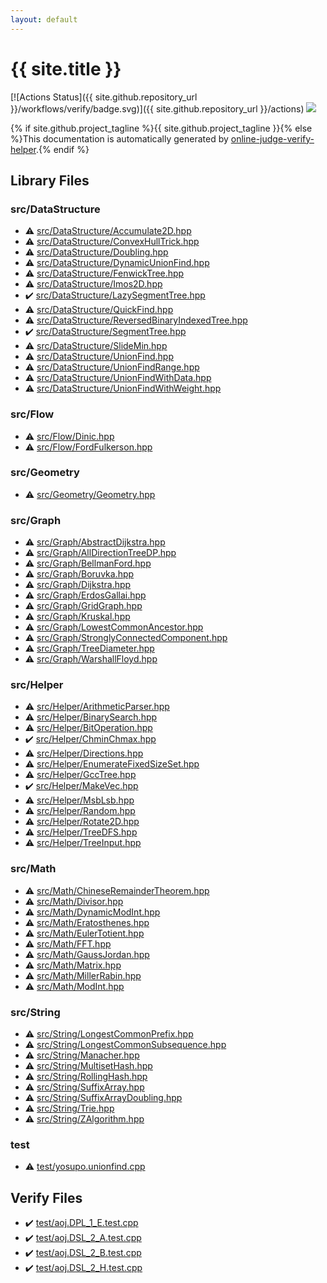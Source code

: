 ```yaml
---
layout: default
---
```


<!-- mathjax config similar to math.stackexchange -->
<script type="text/javascript" async
  src="https://cdnjs.cloudflare.com/ajax/libs/mathjax/2.7.5/MathJax.js?config=TeX-MML-AM_CHTML">
</script>
<script type="text/x-mathjax-config">
  MathJax.Hub.Config({
    TeX: { equationNumbers: { autoNumber: "AMS" }},
    tex2jax: {
      inlineMath: [ ['$','$'] ],
      processEscapes: true
    },
    "HTML-CSS": { matchFontHeight: false },
    displayAlign: "left",
    displayIndent: "2em"
  });
</script>

<script type="text/javascript" src="https://cdnjs.cloudflare.com/ajax/libs/jquery/3.4.1/jquery.min.js"></script>
<script src="https://cdn.jsdelivr.net/npm/jquery-balloon-js@1.1.2/jquery.balloon.min.js" integrity="sha256-ZEYs9VrgAeNuPvs15E39OsyOJaIkXEEt10fzxJ20+2I=" crossorigin="anonymous"></script>
<script type="text/javascript" src="assets/js/copy-button.js"></script>
<link rel="stylesheet" href="assets/css/copy-button.css" />


# {{ site.title }}

[![Actions Status]({{ site.github.repository_url }}/workflows/verify/badge.svg)]({{ site.github.repository_url }}/actions)
<a href="{{ site.github.repository_url }}"><img src="https://img.shields.io/github/last-commit/{{ site.github.owner_name }}/{{ site.github.repository_name }}" /></a>

{% if site.github.project_tagline %}{{ site.github.project_tagline }}{% else %}This documentation is automatically generated by <a href="https://github.com/kmyk/online-judge-verify-helper">online-judge-verify-helper</a>.{% endif %}

## Library Files

<div id="e73c6b5872115ad0f2896f8e8476ef39"></div>

### src/DataStructure

* :warning: <a href="library/src/DataStructure/Accumulate2D.hpp.html">src/DataStructure/Accumulate2D.hpp</a>
* :warning: <a href="library/src/DataStructure/ConvexHullTrick.hpp.html">src/DataStructure/ConvexHullTrick.hpp</a>
* :warning: <a href="library/src/DataStructure/Doubling.hpp.html">src/DataStructure/Doubling.hpp</a>
* :warning: <a href="library/src/DataStructure/DynamicUnionFind.hpp.html">src/DataStructure/DynamicUnionFind.hpp</a>
* :warning: <a href="library/src/DataStructure/FenwickTree.hpp.html">src/DataStructure/FenwickTree.hpp</a>
* :warning: <a href="library/src/DataStructure/Imos2D.hpp.html">src/DataStructure/Imos2D.hpp</a>
* :heavy_check_mark: <a href="library/src/DataStructure/LazySegmentTree.hpp.html">src/DataStructure/LazySegmentTree.hpp</a>
* :warning: <a href="library/src/DataStructure/QuickFind.hpp.html">src/DataStructure/QuickFind.hpp</a>
* :warning: <a href="library/src/DataStructure/ReversedBinaryIndexedTree.hpp.html">src/DataStructure/ReversedBinaryIndexedTree.hpp</a>
* :heavy_check_mark: <a href="library/src/DataStructure/SegmentTree.hpp.html">src/DataStructure/SegmentTree.hpp</a>
* :warning: <a href="library/src/DataStructure/SlideMin.hpp.html">src/DataStructure/SlideMin.hpp</a>
* :warning: <a href="library/src/DataStructure/UnionFind.hpp.html">src/DataStructure/UnionFind.hpp</a>
* :warning: <a href="library/src/DataStructure/UnionFindRange.hpp.html">src/DataStructure/UnionFindRange.hpp</a>
* :warning: <a href="library/src/DataStructure/UnionFindWithData.hpp.html">src/DataStructure/UnionFindWithData.hpp</a>
* :warning: <a href="library/src/DataStructure/UnionFindWithWeight.hpp.html">src/DataStructure/UnionFindWithWeight.hpp</a>


<div id="29f578163eb30c67e395a84ad90553a2"></div>

### src/Flow

* :warning: <a href="library/src/Flow/Dinic.hpp.html">src/Flow/Dinic.hpp</a>
* :warning: <a href="library/src/Flow/FordFulkerson.hpp.html">src/Flow/FordFulkerson.hpp</a>


<div id="426bb254552b21fb2d009880f952cd8b"></div>

### src/Geometry

* :warning: <a href="library/src/Geometry/Geometry.hpp.html">src/Geometry/Geometry.hpp</a>


<div id="6e5c608398952d411d1862b1f8dc05f5"></div>

### src/Graph

* :warning: <a href="library/src/Graph/AbstractDijkstra.hpp.html">src/Graph/AbstractDijkstra.hpp</a>
* :warning: <a href="library/src/Graph/AllDirectionTreeDP.hpp.html">src/Graph/AllDirectionTreeDP.hpp</a>
* :warning: <a href="library/src/Graph/BellmanFord.hpp.html">src/Graph/BellmanFord.hpp</a>
* :warning: <a href="library/src/Graph/Boruvka.hpp.html">src/Graph/Boruvka.hpp</a>
* :warning: <a href="library/src/Graph/Dijkstra.hpp.html">src/Graph/Dijkstra.hpp</a>
* :warning: <a href="library/src/Graph/ErdosGallai.hpp.html">src/Graph/ErdosGallai.hpp</a>
* :warning: <a href="library/src/Graph/GridGraph.hpp.html">src/Graph/GridGraph.hpp</a>
* :warning: <a href="library/src/Graph/Kruskal.hpp.html">src/Graph/Kruskal.hpp</a>
* :warning: <a href="library/src/Graph/LowestCommonAncestor.hpp.html">src/Graph/LowestCommonAncestor.hpp</a>
* :warning: <a href="library/src/Graph/StronglyConnectedComponent.hpp.html">src/Graph/StronglyConnectedComponent.hpp</a>
* :warning: <a href="library/src/Graph/TreeDiameter.hpp.html">src/Graph/TreeDiameter.hpp</a>
* :warning: <a href="library/src/Graph/WarshallFloyd.hpp.html">src/Graph/WarshallFloyd.hpp</a>


<div id="1b49b634354b8edb1dc8ef8a73014950"></div>

### src/Helper

* :warning: <a href="library/src/Helper/ArithmeticParser.hpp.html">src/Helper/ArithmeticParser.hpp</a>
* :warning: <a href="library/src/Helper/BinarySearch.hpp.html">src/Helper/BinarySearch.hpp</a>
* :warning: <a href="library/src/Helper/BitOperation.hpp.html">src/Helper/BitOperation.hpp</a>
* :heavy_check_mark: <a href="library/src/Helper/ChminChmax.hpp.html">src/Helper/ChminChmax.hpp</a>
* :warning: <a href="library/src/Helper/Directions.hpp.html">src/Helper/Directions.hpp</a>
* :warning: <a href="library/src/Helper/EnumerateFixedSizeSet.hpp.html">src/Helper/EnumerateFixedSizeSet.hpp</a>
* :warning: <a href="library/src/Helper/GccTree.hpp.html">src/Helper/GccTree.hpp</a>
* :heavy_check_mark: <a href="library/src/Helper/MakeVec.hpp.html">src/Helper/MakeVec.hpp</a>
* :warning: <a href="library/src/Helper/MsbLsb.hpp.html">src/Helper/MsbLsb.hpp</a>
* :warning: <a href="library/src/Helper/Random.hpp.html">src/Helper/Random.hpp</a>
* :warning: <a href="library/src/Helper/Rotate2D.hpp.html">src/Helper/Rotate2D.hpp</a>
* :warning: <a href="library/src/Helper/TreeDFS.hpp.html">src/Helper/TreeDFS.hpp</a>
* :warning: <a href="library/src/Helper/TreeInput.hpp.html">src/Helper/TreeInput.hpp</a>


<div id="64f6d80a21cfb0c7e1026d02dde4f7fa"></div>

### src/Math

* :warning: <a href="library/src/Math/ChineseRemainderTheorem.hpp.html">src/Math/ChineseRemainderTheorem.hpp</a>
* :warning: <a href="library/src/Math/Divisor.hpp.html">src/Math/Divisor.hpp</a>
* :warning: <a href="library/src/Math/DynamicModInt.hpp.html">src/Math/DynamicModInt.hpp</a>
* :warning: <a href="library/src/Math/Eratosthenes.hpp.html">src/Math/Eratosthenes.hpp</a>
* :warning: <a href="library/src/Math/EulerTotient.hpp.html">src/Math/EulerTotient.hpp</a>
* :warning: <a href="library/src/Math/FFT.hpp.html">src/Math/FFT.hpp</a>
* :warning: <a href="library/src/Math/GaussJordan.hpp.html">src/Math/GaussJordan.hpp</a>
* :warning: <a href="library/src/Math/Matrix.hpp.html">src/Math/Matrix.hpp</a>
* :warning: <a href="library/src/Math/MillerRabin.hpp.html">src/Math/MillerRabin.hpp</a>
* :warning: <a href="library/src/Math/ModInt.hpp.html">src/Math/ModInt.hpp</a>


<div id="ac276d2326c527c8c7dbcbb63d85c6c7"></div>

### src/String

* :warning: <a href="library/src/String/LongestCommonPrefix.hpp.html">src/String/LongestCommonPrefix.hpp</a>
* :warning: <a href="library/src/String/LongestCommonSubsequence.hpp.html">src/String/LongestCommonSubsequence.hpp</a>
* :warning: <a href="library/src/String/Manacher.hpp.html">src/String/Manacher.hpp</a>
* :warning: <a href="library/src/String/MultisetHash.hpp.html">src/String/MultisetHash.hpp</a>
* :warning: <a href="library/src/String/RollingHash.hpp.html">src/String/RollingHash.hpp</a>
* :warning: <a href="library/src/String/SuffixArray.hpp.html">src/String/SuffixArray.hpp</a>
* :warning: <a href="library/src/String/SuffixArrayDoubling.hpp.html">src/String/SuffixArrayDoubling.hpp</a>
* :warning: <a href="library/src/String/Trie.hpp.html">src/String/Trie.hpp</a>
* :warning: <a href="library/src/String/ZAlgorithm.hpp.html">src/String/ZAlgorithm.hpp</a>


<div id="098f6bcd4621d373cade4e832627b4f6"></div>

### test

* :warning: <a href="library/test/yosupo.unionfind.cpp.html">test/yosupo.unionfind.cpp</a>


## Verify Files

* :heavy_check_mark: <a href="verify/test/aoj.DPL_1_E.test.cpp.html">test/aoj.DPL_1_E.test.cpp</a>
* :heavy_check_mark: <a href="verify/test/aoj.DSL_2_A.test.cpp.html">test/aoj.DSL_2_A.test.cpp</a>
* :heavy_check_mark: <a href="verify/test/aoj.DSL_2_B.test.cpp.html">test/aoj.DSL_2_B.test.cpp</a>
* :heavy_check_mark: <a href="verify/test/aoj.DSL_2_H.test.cpp.html">test/aoj.DSL_2_H.test.cpp</a>


